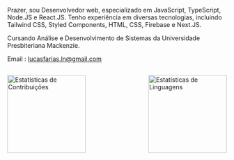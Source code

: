 Prazer, sou Desenvolvedor web, especializado em JavaScript, TypeScript, Node.JS e React.JS. Tenho experiência em diversas tecnologias, incluindo Tailwind CSS, Styled Components, HTML, CSS, Firebase e Next.JS.

Cursando Análise e Desenvolvimento de Sistemas da Universidade Presbiteriana Mackenzie.


Email : lucasfarias.ln@gmail.com

##


<div style="display: flex; justify-content: space-between;">
    <img src="https://github-readme-stats.vercel.app/api?username=LucasfNeves&theme=algolia&hide_border=false&include_all_commits=false&count_private=false" alt="Estatísticas de Contribuições" style="height:180px;max-height:100%;">
        <img src="https://github-readme-stats.vercel.app/api/top-langs?username=LucasfNeves&show_icons=true&theme=algolia&title_color=ffff&text_color=dedede&locale=en&layout=compact" alt="Estatísticas de Linguagens" style="height:180px;max-height:100%;">
</div>


